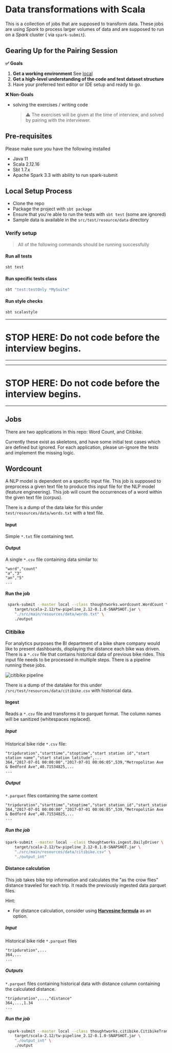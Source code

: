 # Data transformations with Scala

This is a collection of jobs that are supposed to transform data.
These jobs are using _Spark_ to process larger volumes of data and are supposed to run on a _Spark_ cluster (
via `spark-submit`).

## Gearing Up for the Pairing Session

**✅ Goals**

1. **Get a working environment** See [local](#local-setup)
2. **Get a high-level understanding of the code and test dataset structure**
3. Have your preferred text editor or IDE setup and ready to go.

**❌ Non-Goals**

- solving the exercises / writing code
  > ⚠️ The exercises will be given at the time of interview, and solved by pairing with the interviewer.

## Pre-requisites

Please make sure you have the following installed

- Java 11
- Scala 2.12.16
- Sbt 1.7.x
- Apache Spark 3.3 with ability to run spark-submit

## Local Setup Process

- Clone the repo
- Package the project with `sbt package`
- Ensure that you're able to run the tests with `sbt test` (some are ignored)
- Sample data is available in the `src/test/resource/data` directory

### Verify setup

> All of the following commands should be running successfully

#### Run all tests

```bash
sbt test
```

#### Run specific tests class

```bash
sbt "test:testOnly *MySuite"
```

#### Run style checks

```bash
sbt scalastyle
```

---

# STOP HERE: Do not code before the interview begins.

---

---

# STOP HERE: Do not code before the interview begins.

---

## Jobs

There are two applications in this repo: Word Count, and Citibike.

Currently these exist as skeletons, and have some initial test cases which are defined but ignored. For each
application, please un-ignore the tests and implement the missing logic.

## Wordcount

A NLP model is dependent on a specific input file. This job is supposed to preprocess a given text file to produce this
input file for the NLP model (feature engineering). This job will count the occurrences of a word within the given text
file (corpus).

There is a dump of the data lake for this under `test/resources/data/words.txt` with a text file.

#### Input

Simple `*.txt` file containing text.

#### Output

A single `*.csv` file containing data similar to:

```csv
"word","count"
"a","3"
"an","5"
...
```

#### Run the job

```bash
 spark-submit --master local --class thoughtworks.wordcount.WordCount \
    target/scala-2.12/tw-pipeline_2.12-0.1.0-SNAPSHOT.jar \
    "./src/main/resources/data/words.txt" \
    ./output
```

### Citibike

For analytics purposes the BI department of a bike share company would like to present dashboards, displaying the
distance each bike was driven. There is a `*.csv` file that contains historical data of previous bike rides. This input
file needs to be processed in multiple steps. There is a pipeline running these jobs.

![citibike pipeline](docs/citibike.png)

There is a dump of the datalake for this under `/src/test/resources/data/citibike.csv` with historical data.

#### Ingest

Reads a `*.csv` file and transforms it to parquet format. The column names will be sanitized (whitespaces replaced).

##### Input

Historical bike ride `*.csv` file:

```csv
"tripduration","starttime","stoptime","start station id","start station name","start station latitude",...
364,"2017-07-01 00:00:00","2017-07-01 00:06:05",539,"Metropolitan Ave & Bedford Ave",40.71534825,...
...
```

##### Output

`*.parquet` files containing the same content

```csv
"tripduration","starttime","stoptime","start_station_id","start_station_name","start_station_latitude",...
364,"2017-07-01 00:00:00","2017-07-01 00:06:05",539,"Metropolitan Ave & Bedford Ave",40.71534825,...
...
```

##### Run the job

```bash
spark-submit --master local --class thoughtworks.ingest.DailyDriver \
    target/scala-2.12/tw-pipeline_2.12-0.1.0-SNAPSHOT.jar \
    "./src/main/resources/data/citibike.csv" \
    "./output_int"
```

#### Distance calculation

This job takes bike trip information and calculates the "as the crow flies" distance traveled for each trip. It reads
the previously ingested data parquet files.

Hint:

- For distance calculation, consider using [**Harvesine formula**](https://en.wikipedia.org/wiki/Haversine_formula) as
  an option.

##### Input

Historical bike ride `*.parquet` files

```csv
"tripduration",...
364,...
...
```

##### Outputs

`*.parquet` files containing historical data with distance column containing the calculated distance.

```csv
"tripduration",...,"distance"
364,...,1.34
...
```

##### Run the job

```bash
 spark-submit --master local --class thoughtworks.citibike.CitibikeTransformer \
    target/scala-2.12/tw-pipeline_2.12-0.1.0-SNAPSHOT.jar \
    "./output_int" \
    ./output
```
